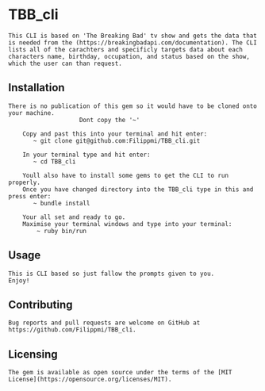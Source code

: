 # TBB_cli

    This CLI is based on 'The Breaking Bad' tv show and gets the data that is needed from the (https://breakingbadapi.com/documentation). The CLI lists all of the carachters and specificly targets data about each characters name, birthday, occupation, and status based on the show, which the user can than request.


## Installation

    There is no publication of this gem so it would have to be cloned onto your machine.
                        Dont copy the '~'

        Copy and past this into your terminal and hit enter: 
           ~ git clone git@github.com:Filippmi/TBB_cli.git

        In your terminal type and hit enter:
           ~ cd TBB_cli

        Youll also have to install some gems to get the CLI to run properly.
        Once you have changed directory into the TBB_cli type in this and press enter:
           ~ bundle install

        Your all set and ready to go.
        Maximise your terminal windows and type into your terminal:
            ~ ruby bin/run

## Usage

    This is CLI based so just fallow the prompts given to you.
    Enjoy!

## Contributing 

    Bug reports and pull requests are welcome on GitHub at https://github.com/Filippmi/TBB_cli.

## Licensing 

    The gem is available as open source under the terms of the [MIT License](https://opensource.org/licenses/MIT).
